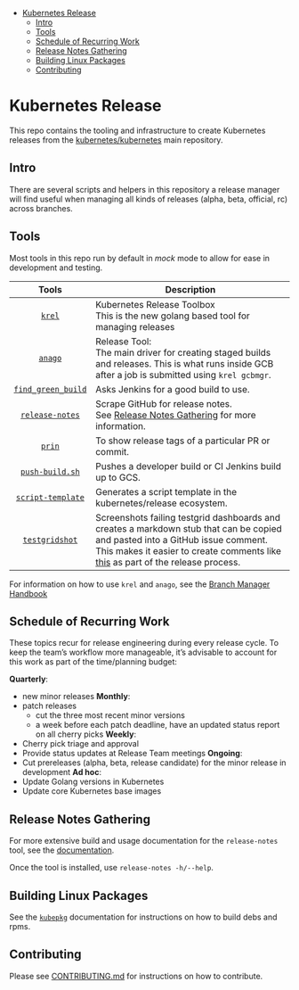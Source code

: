 <!-- BEGIN MUNGE: GENERATED_TOC -->
- [Kubernetes Release](#kubernetes-release)
  - [Intro](#intro)
  - [Tools](#tools)
  - [Schedule of Recurring Work](#schedule-of-recurring-work)
  - [Release Notes Gathering](#release-notes-gathering)
  - [Building Linux Packages](#building-linux-packages)
  - [Contributing](#contributing)
<!-- END MUNGE: GENERATED_TOC -->

# Kubernetes Release

This repo contains the tooling and infrastructure to create Kubernetes releases from the [kubernetes/kubernetes] main repository.

## Intro

There are several scripts and helpers in this repository a release
manager will find useful when managing all kinds of releases (alpha,
beta, official, rc) across branches.

## Tools

Most tools in this repo run by default in *mock* mode to allow for ease in
development and testing.

Tools | Description
 :---: | --
[`krel`](/cmd/krel)                     | Kubernetes Release Toolbox<br/>This is the new golang based tool for managing releases
[`anago`](/anago)                       | Release Tool:<br/>The main driver for creating staged builds and releases. This is what runs inside GCB after a job is submitted using `krel gcbmgr`.
[`find_green_build`](/find_green_build) | Asks Jenkins for a good build to use.
[`release-notes`](/cmd/release-notes)   | Scrape GitHub for release notes.<br/>See [Release Notes Gathering](#release-notes-gathering) for more information.
[`prin`](/prin)                         | To show release tags of a particular PR or commit.
[`push-build.sh`](/push-build.sh)       | Pushes a developer build or CI Jenkins build up to GCS.
[`script-template`](/script-template)   | Generates a script template in the kubernetes/release ecosystem.
[`testgridshot`](/testgridshot)         | Screenshots failing testgrid dashboards and creates a markdown stub that can be copied and pasted into a GitHub issue comment.<br/>This makes it easier to create comments like [this][shot-issue] as part of the release process.

For information on how to use `krel` and `anago`, see the [Branch Manager Handbook]

[kubernetes/kubernetes]: https://git.k8s.io/kubernetes
[Branch Manager Handbook]: https://git.k8s.io/sig-release/release-engineering/role-handbooks/branch-manager.md
[shot-issue]: https://github.com/kubernetes/sig-release/issues/756#issuecomment-520721968

## Schedule of Recurring Work
These topics recur for release engineering during every release cycle. To keep the team’s workflow more manageable, it’s advisable to account for this work as part of the time/planning budget:

**Quarterly**:
- new minor releases
**Monthly**: 
- patch releases
  - cut the three most recent minor versions
  - a week before each patch deadline, have an updated status report on all cherry picks
**Weekly**:
- Cherry pick triage and approval
- Provide status updates at Release Team meetings
**Ongoing**: 
- Cut prereleases (alpha, beta, release candidate) for the minor release in development
**Ad hoc**:
- Update Golang versions in Kubernetes
- Update core Kubernetes base images

## Release Notes Gathering

For more extensive build and usage documentation for the `release-notes` tool, see the [documentation](./cmd/release-notes/README.md).

Once the tool is installed, use `release-notes -h/--help`.

## Building Linux Packages

See the [`kubepkg`](/cmd/kubepkg/README.md) documentation for instructions on how to build debs and rpms.

## Contributing

Please see [CONTRIBUTING.md](CONTRIBUTING.md) for instructions on how to contribute.
